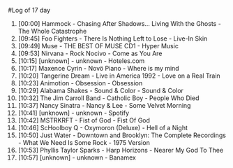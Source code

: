 #Log of 17 day

1. [00:00] Hammock - Chasing After Shadows... Living With the Ghosts - The Whole Catastrophe
1. [09:45] Foo Fighters - There Is Nothing Left to Lose - Live-In Skin
1. [09:49] Muse - THE BEST OF MUSE CD1 - Hyper Music
1. [09:53] Nirvana - Rock Nocivo - Come as You Are
1. [10:15] [unknown] - unknown - Hoteles.com
1. [10:17] Maxence Cyrin - Novö Piano - Where is my mind
1. [10:20] Tangerine Dream - Live in America 1992 - Love on a Real Train
1. [10:23] Animotion - Obsession - Obsession
1. [10:29] Alabama Shakes - Sound & Color - Sound & Color
1. [10:32] The Jim Carroll Band - Catholic Boy - People Who Died
1. [10:37] Nancy Sinatra - Nancy & Lee - Some Velvet Morning
1. [10:41] [unknown] - unknown - Spotify
1. [10:42] MSTRKRFT - Fist of God - Fist Of God
1. [10:46] ScHoolboy Q - Oxymoron (Deluxe) - Hell of a Night
1. [10:50] Just Water - Downtown and Brooklyn: The Complete Recordings - What We Need Is Some Rock - 1975 Version
1. [10:53] Phyllis Taylor Sparks - Harp Horizons - Nearer My God To Thee
1. [10:57] [unknown] - unknown - Banamex
